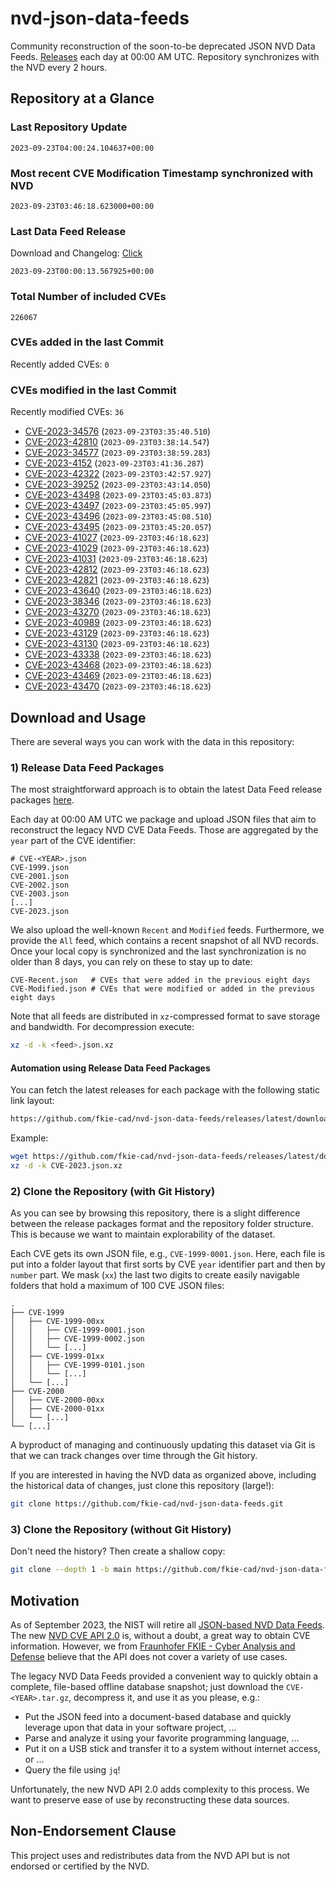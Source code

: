 # nvd-json-data-feeds

Community reconstruction of the soon-to-be deprecated JSON NVD Data Feeds. 
[Releases](https://github.com/fkie-cad/nvd-json-data-feeds/releases/latest) each day at 00:00 AM UTC.
Repository synchronizes with the NVD every 2 hours.

## Repository at a Glance

### Last Repository Update

```plain
2023-09-23T04:00:24.104637+00:00
```

### Most recent CVE Modification Timestamp synchronized with NVD

```plain
2023-09-23T03:46:18.623000+00:00
```

### Last Data Feed Release

Download and Changelog: [Click](https://github.com/fkie-cad/nvd-json-data-feeds/releases/latest)

```plain
2023-09-23T00:00:13.567925+00:00
```

### Total Number of included CVEs

```plain
226067
```

### CVEs added in the last Commit

Recently added CVEs: `0`



### CVEs modified in the last Commit

Recently modified CVEs: `36`

* [CVE-2023-34576](CVE-2023/CVE-2023-345xx/CVE-2023-34576.json) (`2023-09-23T03:35:40.510`)
* [CVE-2023-42810](CVE-2023/CVE-2023-428xx/CVE-2023-42810.json) (`2023-09-23T03:38:14.547`)
* [CVE-2023-34577](CVE-2023/CVE-2023-345xx/CVE-2023-34577.json) (`2023-09-23T03:38:59.283`)
* [CVE-2023-4152](CVE-2023/CVE-2023-41xx/CVE-2023-4152.json) (`2023-09-23T03:41:36.287`)
* [CVE-2023-42322](CVE-2023/CVE-2023-423xx/CVE-2023-42322.json) (`2023-09-23T03:42:57.927`)
* [CVE-2023-39252](CVE-2023/CVE-2023-392xx/CVE-2023-39252.json) (`2023-09-23T03:43:14.050`)
* [CVE-2023-43498](CVE-2023/CVE-2023-434xx/CVE-2023-43498.json) (`2023-09-23T03:45:03.873`)
* [CVE-2023-43497](CVE-2023/CVE-2023-434xx/CVE-2023-43497.json) (`2023-09-23T03:45:05.997`)
* [CVE-2023-43496](CVE-2023/CVE-2023-434xx/CVE-2023-43496.json) (`2023-09-23T03:45:08.510`)
* [CVE-2023-43495](CVE-2023/CVE-2023-434xx/CVE-2023-43495.json) (`2023-09-23T03:45:20.057`)
* [CVE-2023-41027](CVE-2023/CVE-2023-410xx/CVE-2023-41027.json) (`2023-09-23T03:46:18.623`)
* [CVE-2023-41029](CVE-2023/CVE-2023-410xx/CVE-2023-41029.json) (`2023-09-23T03:46:18.623`)
* [CVE-2023-41031](CVE-2023/CVE-2023-410xx/CVE-2023-41031.json) (`2023-09-23T03:46:18.623`)
* [CVE-2023-42812](CVE-2023/CVE-2023-428xx/CVE-2023-42812.json) (`2023-09-23T03:46:18.623`)
* [CVE-2023-42821](CVE-2023/CVE-2023-428xx/CVE-2023-42821.json) (`2023-09-23T03:46:18.623`)
* [CVE-2023-43640](CVE-2023/CVE-2023-436xx/CVE-2023-43640.json) (`2023-09-23T03:46:18.623`)
* [CVE-2023-38346](CVE-2023/CVE-2023-383xx/CVE-2023-38346.json) (`2023-09-23T03:46:18.623`)
* [CVE-2023-43270](CVE-2023/CVE-2023-432xx/CVE-2023-43270.json) (`2023-09-23T03:46:18.623`)
* [CVE-2023-40989](CVE-2023/CVE-2023-409xx/CVE-2023-40989.json) (`2023-09-23T03:46:18.623`)
* [CVE-2023-43129](CVE-2023/CVE-2023-431xx/CVE-2023-43129.json) (`2023-09-23T03:46:18.623`)
* [CVE-2023-43130](CVE-2023/CVE-2023-431xx/CVE-2023-43130.json) (`2023-09-23T03:46:18.623`)
* [CVE-2023-43338](CVE-2023/CVE-2023-433xx/CVE-2023-43338.json) (`2023-09-23T03:46:18.623`)
* [CVE-2023-43468](CVE-2023/CVE-2023-434xx/CVE-2023-43468.json) (`2023-09-23T03:46:18.623`)
* [CVE-2023-43469](CVE-2023/CVE-2023-434xx/CVE-2023-43469.json) (`2023-09-23T03:46:18.623`)
* [CVE-2023-43470](CVE-2023/CVE-2023-434xx/CVE-2023-43470.json) (`2023-09-23T03:46:18.623`)


## Download and Usage

There are several ways you can work with the data in this repository:

### 1) Release Data Feed Packages

The most straightforward approach is to obtain the latest Data Feed release packages [here](https://github.com/fkie-cad/nvd-json-data-feeds/releases/latest).

Each day at 00:00 AM UTC we package and upload JSON files that aim to reconstruct the legacy NVD CVE Data Feeds.
Those are aggregated by the `year` part of the CVE identifier:

```
# CVE-<YEAR>.json
CVE-1999.json
CVE-2001.json
CVE-2002.json
CVE-2003.json
[...]
CVE-2023.json
```

We also upload the well-known `Recent` and `Modified` feeds.
Furthermore, we provide the `All` feed, which contains a recent snapshot of all NVD records.
Once your local copy is synchronized and the last synchronization is no older than 8 days, you can rely on these to stay up to date:

```plain
CVE-Recent.json   # CVEs that were added in the previous eight days
CVE-Modified.json # CVEs that were modified or added in the previous eight days
```

Note that all feeds are distributed in `xz`-compressed format to save storage and bandwidth.
For decompression execute:

```sh
xz -d -k <feed>.json.xz
```


#### Automation using Release Data Feed Packages

You can fetch the latest releases for each package with the following static link layout:

```sh
https://github.com/fkie-cad/nvd-json-data-feeds/releases/latest/download/CVE-<YEAR>.json.xz
```

Example:

```sh
wget https://github.com/fkie-cad/nvd-json-data-feeds/releases/latest/download/CVE-2023.json.xz
xz -d -k CVE-2023.json.xz
```

### 2) Clone the Repository (with Git History)

As you can see by browsing this repository, there is a slight difference between the release packages format and the repository folder structure.
This is because we want to maintain explorability of the dataset.

Each CVE gets its own JSON file, e.g., `CVE-1999-0001.json`.
Here, each file is put into a folder layout that first sorts by CVE `year` identifier part and then by `number` part.
We mask (`xx`) the last two digits to create easily navigable folders that hold a maximum of 100 CVE JSON files:

```plain
.
├── CVE-1999
│   ├── CVE-1999-00xx
│   │   ├── CVE-1999-0001.json
│   │   ├── CVE-1999-0002.json
│   │   └── [...]
│   ├── CVE-1999-01xx
│   │   ├── CVE-1999-0101.json
│   │   └── [...]
│   └── [...]
├── CVE-2000
│   ├── CVE-2000-00xx
│   ├── CVE-2000-01xx
│   └── [...]
└── [...]
```

A byproduct of managing and continuously updating this dataset via Git is that we can track changes over time through the Git history.

If you are interested in having the NVD data as organized above, including the historical data of changes, just clone this repository (large!):

```sh
git clone https://github.com/fkie-cad/nvd-json-data-feeds.git
```

### 3) Clone the Repository (without Git History)

Don't need the history? Then create a shallow copy:

```sh
git clone --depth 1 -b main https://github.com/fkie-cad/nvd-json-data-feeds.git
```

## Motivation

As of September 2023, the NIST will retire all [JSON-based NVD Data Feeds](https://nvd.nist.gov/vuln/data-feeds#divRetirementBanner-1).
The new [NVD CVE API 2.0](https://nvd.nist.gov/developers/vulnerabilities) is, without a doubt, a great way to obtain CVE information.
However, we from [Fraunhofer FKIE - Cyber Analysis and Defense](https://www.fkie.fraunhofer.de/en/departments/cad.html) believe that the API does not cover a variety of use cases.

The legacy NVD Data Feeds provided a convenient way to quickly obtain a complete, file-based offline database snapshot; just download the `CVE-<YEAR>.tar.gz`, decompress it, and use it as you please, e.g.:

* Put the JSON feed into a document-based database and quickly leverage upon that data in your software project, ...
* Parse and analyze it using your favorite programming language, ...
* Put it on a USB stick and transfer it to a system without internet access, or ...
* Query the file using `jq`!

Unfortunately, the new NVD API 2.0 adds complexity to this process.
We want to preserve ease of use by reconstructing these data sources.

## Non-Endorsement Clause

This project uses and redistributes data from the NVD API but is not endorsed or certified by the NVD.